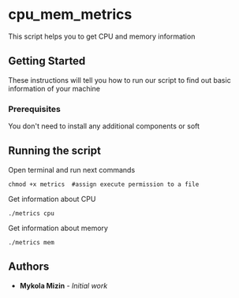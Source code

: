 # cpu_mem_metrics
This script helps you to get CPU and memory information

## Getting Started

These instructions will tell you how to run our script to find out basic information of your machine

### Prerequisites

You don't need to install any additional components or soft

## Running the script

Open terminal and run next commands  

```angular2
chmod +x metrics  #assign execute permission to a file

```
Get information about CPU
```angular2
./metrics cpu
```

Get information about memory
```angular2
./metrics mem
```

## Authors

* **Mykola Mizin** - *Initial work* 
